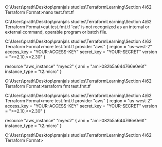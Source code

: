 C:\Users\prath\Desktop\pranjals studies\TerraformLearning\Section 4\62 Terraform Format>nano test.fmt.tf

C:\Users\prath\Desktop\pranjals studies\TerraformLearning\Section 4\62 Terraform Format>cat test.fmt.tf
'cat' is not recognized as an internal or external command,
operable program or batch file.

C:\Users\prath\Desktop\pranjals studies\TerraformLearning\Section 4\62 Terraform Format>more test.fmt.tf
provider "aws" {
region = "us-west-2"
access_key = "YOUR-ACCESS-KEY"
secret_key = "YOUR-SECRET"
version = ">=2.10,<=2.30"
}

resource "aws_instance" "myec2" {
ami = "ami-082b5a644766e0e6f"
instance_type = "t2.micro"
}

C:\Users\prath\Desktop\pranjals studies\TerraformLearning\Section 4\62 Terraform Format>terraform fmt
test.fmt.tf

C:\Users\prath\Desktop\pranjals studies\TerraformLearning\Section 4\62 Terraform Format>more test.fmt.tf
provider "aws" {
region = "us-west-2"
access_key = "YOUR-ACCESS-KEY"
secret_key = "YOUR-SECRET"
version = ">=2.10,<=2.30"
}

resource "aws_instance" "myec2" {
ami = "ami-082b5a644766e0e6f"
instance_type = "t2.micro"
}

C:\Users\prath\Desktop\pranjals studies\TerraformLearning\Section 4\62 Terraform Format>
